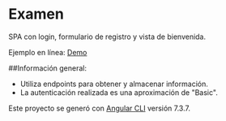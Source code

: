 # Examen

SPA con login, formulario de registro y vista de bienvenida.

Ejemplo en línea: [Demo](http://examen.eiosorniob.com/unitec)

##Información general:

- Utiliza endpoints para obtener y almacenar información. 
- La autenticación realizada es una aproximación de "Basic".



Este proyecto se generó con [Angular CLI](https://github.com/angular/angular-cli) versión 7.3.7.

